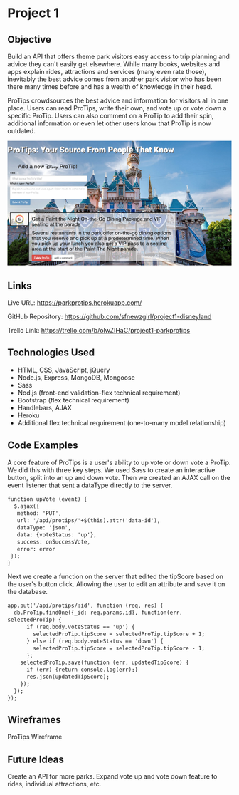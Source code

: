 # Project 1

## Objective

Build an API that offers theme park visitors easy access to trip planning and advice they can't easily get elsewhere. While many books, websites and apps explain rides, attractions and services (many even rate those), inevitably the best advice comes from another park visitor who has been there many times before and has a wealth of knowledge in their head.

ProTips crowdsources the best advice and information for visitors all in one place. Users can read ProTips, write their own, and vote up or vote down a specific ProTip. Users can also comment on a ProTip to add their spin, additional information or even let other users know that ProTip is now outdated.

![alt text](public/images/disneyland-app-screenshot.png)

## Links

Live URL: https://parkprotips.herokuapp.com/

GitHub Repository: https://github.com/sfnewzgirl/project1-disneyland

Trello Link: https://trello.com/b/olwZIHaC/project1-parkprotips

## Technologies Used
* HTML, CSS, JavaScript, jQuery
* Node.js, Express, MongoDB, Mongoose
* Sass
* Nod.js (front-end validation-flex technical requirement)
* Bootstrap (flex technical requirement)
* Handlebars, AJAX
* Heroku
* Additional flex technical requirement (one-to-many model relationship)

## Code Examples

A core feature of ProTips is a user's ability to up vote or down vote a ProTip. We did this with three key steps. We used Sass to create an interactive button, split into an up and down vote. Then we created an AJAX call on the event listener that sent a dataType directly to the server.

```
function upVote (event) {
  $.ajax({
   method: 'PUT',
   url: '/api/protips/'+$(this).attr('data-id'),
   dataType: 'json',
   data: {voteStatus: 'up'},
   success: onSuccessVote,
   error: error
 });
}
```
Next we create a function on the server that edited the tipScore based on the user's button click. Allowing the user to edit an attribute and save it on the database.

```
app.put('/api/protips/:id', function (req, res) {
  db.ProTip.findOne({_id: req.params.id}, function(err, selectedProTip) {
      if (req.body.voteStatus == 'up') {
        selectedProTip.tipScore = selectedProTip.tipScore + 1;
      } else if (req.body.voteStatus == 'down') {
        selectedProTip.tipScore = selectedProTip.tipScore - 1;
      };
    selectedProTip.save(function (err, updatedTipScore) {
      if (err) {return console.log(err);}
      res.json(updatedTipScore);
    });
  });
});
```

## Wireframes

ProTips Wireframe

## Future Ideas
Create an API for more parks.
Expand vote up and vote down feature to rides, individual attractions, etc.
